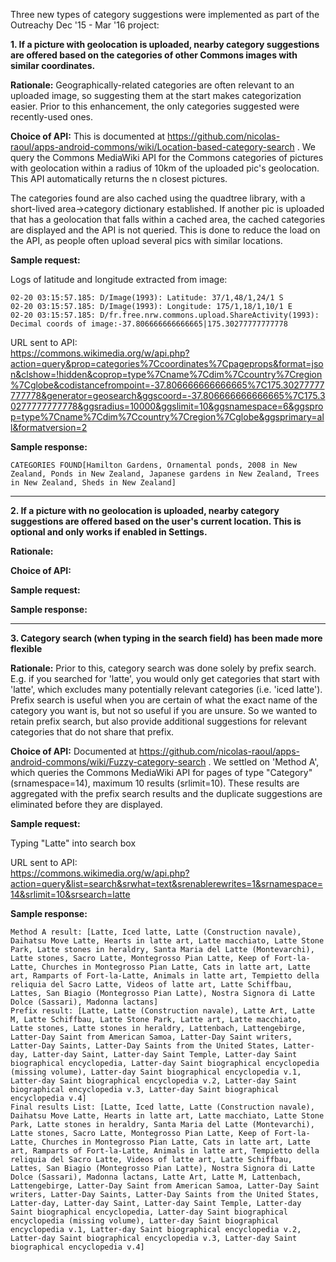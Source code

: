 Three new types of category suggestions were implemented as part of the Outreachy Dec '15 - Mar '16 project:

**1. If a picture with geolocation is uploaded, nearby category suggestions are offered based on the categories of other Commons images with similar coordinates.**

**Rationale:** Geographically-related categories are often relevant to an uploaded image, so suggesting them at the start makes categorization easier. Prior to this enhancement, the only categories suggested were recently-used ones.

**Choice of API:** This is documented at https://github.com/nicolas-raoul/apps-android-commons/wiki/Location-based-category-search . We query the Commons MediaWiki API for the Commons categories of pictures with geolocation within a radius of 10km of the uploaded pic's geolocation. This API automatically returns the n closest pictures. 

The categories found are also cached using the quadtree library, with a short-lived area->category dictionary established. If another pic is uploaded that has a geolocation that falls within a cached area, the cached categories are displayed and the API is not queried. This is done to reduce the load on the API, as people often upload several pics with similar locations.

**Sample request:** 

Logs of latitude and longitude extracted from image:

    02-20 03:15:57.185: D/Image(1993): Latitude: 37/1,48/1,24/1 S
    02-20 03:15:57.185: D/Image(1993): Longitude: 175/1,18/1,10/1 E
    02-20 03:15:57.185: D/fr.free.nrw.commons.upload.ShareActivity(1993): Decimal coords of image:-37.806666666666665|175.30277777777778

URL sent to API:    
https://commons.wikimedia.org/w/api.php?action=query&prop=categories%7Ccoordinates%7Cpageprops&format=json&clshow=!hidden&coprop=type%7Cname%7Cdim%7Ccountry%7Cregion%7Cglobe&codistancefrompoint=-37.806666666666665%7C175.30277777777778&generator=geosearch&ggscoord=-37.806666666666665%7C175.30277777777778&ggsradius=10000&ggslimit=10&ggsnamespace=6&ggsprop=type%7Cname%7Cdim%7Ccountry%7Cregion%7Cglobe&ggsprimary=all&formatversion=2

**Sample response:**

    CATEGORIES FOUND[Hamilton Gardens, Ornamental ponds, 2008 in New Zealand, Ponds in New Zealand, Japanese gardens in New Zealand, Trees in New Zealand, Sheds in New Zealand]


***


**2. If a picture with no geolocation is uploaded, nearby category suggestions are offered based on the user's current location. This is optional and only works if enabled in Settings.**

**Rationale:**

**Choice of API:**

**Sample request:**

**Sample response:**




***


**3. Category search (when typing in the search field) has been made more flexible**

**Rationale:** Prior to this, category search was done solely by prefix search. E.g. if you searched for 'latte', you would only get categories that start with 'latte', which excludes many potentially relevant categories (i.e. 'iced latte'). Prefix search is useful when you are certain of what the exact name of the category you want is, but not so useful if you are unsure. So we wanted to retain prefix search, but also provide additional suggestions for relevant categories that do not share that prefix.

**Choice of API:** Documented at https://github.com/nicolas-raoul/apps-android-commons/wiki/Fuzzy-category-search . We settled on 'Method A', which queries the Commons MediaWiki API for pages of type "Category" (srnamespace=14), maximum 10 results (srlimit=10). These results are aggregated with the prefix search results and the duplicate suggestions are eliminated before they are displayed.

**Sample request:**

Typing "Latte" into search box

URL sent to API:  
https://commons.wikimedia.org/w/api.php?action=query&list=search&srwhat=text&srenablerewrites=1&srnamespace=14&srlimit=10&srsearch=latte

**Sample response:**


    Method A result: [Latte, Iced latte, Latte (Construction navale), Daihatsu Move Latte, Hearts in latte art, Latte macchiato, Latte Stone Park, Latte stones in heraldry, Santa Maria del Latte (Montevarchi), Latte stones, Sacro Latte, Montegrosso Pian Latte, Keep of Fort-la-Latte, Churches in Montegrosso Pian Latte, Cats in latte art, Latte art, Ramparts of Fort-la-Latte, Animals in latte art, Tempietto della reliquia del Sacro Latte, Videos of latte art, Latte Schiffbau, Lattes, San Biagio (Montegrosso Pian Latte), Nostra Signora di Latte Dolce (Sassari), Madonna lactans]
    Prefix result: [Latte, Latte (Construction navale), Latte Art, Latte M, Latte Schiffbau, Latte Stone Park, Latte art, Latte macchiato, Latte stones, Latte stones in heraldry, Lattenbach, Lattengebirge, Latter-Day Saint from American Samoa, Latter-Day Saint writers, Latter-Day Saints, Latter-Day Saints from the United States, Latter-day, Latter-day Saint, Latter-day Saint Temple, Latter-day Saint biographical encyclopedia, Latter-day Saint biographical encyclopedia (missing volume), Latter-day Saint biographical encyclopedia v.1, Latter-day Saint biographical encyclopedia v.2, Latter-day Saint biographical encyclopedia v.3, Latter-day Saint biographical encyclopedia v.4]
    Final results List: [Latte, Iced latte, Latte (Construction navale), Daihatsu Move Latte, Hearts in latte art, Latte macchiato, Latte Stone Park, Latte stones in heraldry, Santa Maria del Latte (Montevarchi), Latte stones, Sacro Latte, Montegrosso Pian Latte, Keep of Fort-la-Latte, Churches in Montegrosso Pian Latte, Cats in latte art, Latte art, Ramparts of Fort-la-Latte, Animals in latte art, Tempietto della reliquia del Sacro Latte, Videos of latte art, Latte Schiffbau, Lattes, San Biagio (Montegrosso Pian Latte), Nostra Signora di Latte Dolce (Sassari), Madonna lactans, Latte Art, Latte M, Lattenbach, Lattengebirge, Latter-Day Saint from American Samoa, Latter-Day Saint writers, Latter-Day Saints, Latter-Day Saints from the United States, Latter-day, Latter-day Saint, Latter-day Saint Temple, Latter-day Saint biographical encyclopedia, Latter-day Saint biographical encyclopedia (missing volume), Latter-day Saint biographical encyclopedia v.1, Latter-day Saint biographical encyclopedia v.2, Latter-day Saint biographical encyclopedia v.3, Latter-day Saint biographical encyclopedia v.4]